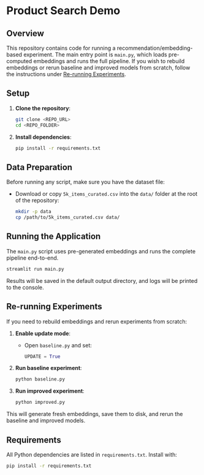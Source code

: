 # Product Search Demo

## Overview

This repository contains code for running a recommendation/embedding-based experiment. The main entry point is `main.py`, which loads pre-computed embeddings and runs the full pipeline. If you wish to rebuild embeddings or rerun baseline and improved models from scratch, follow the instructions under [Re-running Experiments](#re-running-experiments).

## Setup

1. **Clone the repository**:

   ```bash
   git clone <REPO_URL>
   cd <REPO_FOLDER>
   ```
2. **Install dependencies**:

   ```bash
   pip install -r requirements.txt
   ```

## Data Preparation

Before running any script, make sure you have the dataset file:

* Download or copy `5k_items_curated.csv` into the `data/` folder at the root of the repository:

  ```bash
  mkdir -p data
  cp /path/to/5k_items_curated.csv data/
  ```

## Running the Application

The `main.py` script uses pre-generated embeddings and runs the complete pipeline end-to-end.

```bash
streamlit run main.py
```

Results will be saved in the default output directory, and logs will be printed to the console.

## Re-running Experiments

If you need to rebuild embeddings and rerun experiments from scratch:

1. **Enable update mode**:

   * Open `baseline.py` and set:

     ```python
     UPDATE = True
     ```
2. **Run baseline experiment**:

   ```bash
   python baseline.py
   ```
3. **Run improved experiment**:

   ```bash
   python improved.py
   ```

This will generate fresh embeddings, save them to disk, and rerun the baseline and improved models.

## Requirements

All Python dependencies are listed in `requirements.txt`. Install with:

```bash
pip install -r requirements.txt
```
